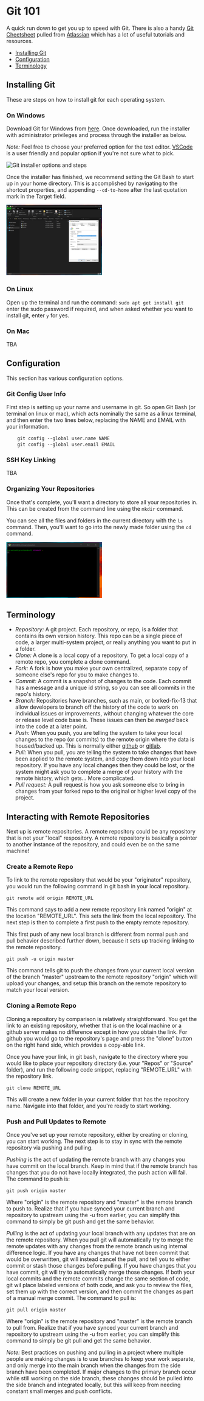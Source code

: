 # Git 101
A quick run down to get you up to speed with Git. There is also a handy [Git Cheetsheet](./media/Git-Cheatsheet.pdf) pulled from [Atlassian](https://www.atlassian.com/) which has a lot of useful tutorials and resources.

 - [Installing Git](#installing-git)
 - [Configuration](#configuration)
 - [Terminology](#terminology)

## Installing Git
These are steps on how to install git for each operating system.

### On Windows
Download Git for Windows from [here](https://git-scm.com/downloads). Once downloaded, run the installer with administrator privileges and process through the installer as below.

*Note:* Feel free to choose your preferred option for the text editor. [VSCode](https://code.visualstudio.com/) is a user friendly and popular option if you're not sure what to pick.

<img alt="Git installer options and steps" src="./media/installgit.gif" width="50%">

Once the installer has finished, we recommend setting the Git Bash to start up in your home directory. This is accomplished by navigating to the shortcut properties, and appending  ```--cd-to-home``` after the last quotation mark in the Target field.

<img alt="How to set git bash to default to the user home directory" src="./media/githome.png" width="50%">


### On Linux
Open up the terminal and run the command: ```sudo apt get install git``` enter the sudo password if required, and when asked whether you want to install git, enter ```y``` for yes.

### On Mac
TBA

## Configuration
This section has various configuration options.

### Git Config User Info
First step is setting up your name and username in git. So open Git Bash (or terminal on linux or mac), which acts nominally the same as a linux terminal, and then enter the two lines below, replacing the NAME and EMAIL with your information.

```
    git config --global user.name NAME
    git config --global user.email EMAIL
```

### SSH Key Linking
TBA

### Organizing Your Repositories
Once that's complete, you'll want a directory to store all your repositories in. This can be created from the command line using the ```mkdir``` command.

You can see all the files and folders in the current directory with the ```ls``` command. Then, you'll want to go into the newly made folder using the ```cd``` command.

<img alt="Setting up a folder for repositories." src="./media/gitrepodir.gif" width="50%">

## Terminology

 - *Repository:* A git project. Each repository, or repo, is a folder that contains its own version history. This repo can be a single piece of code, a larger multi-system project, or really anything you want to put in a folder.
 - *Clone:* A clone is a local copy of a repository. To get a local copy of a remote repo, you complete a clone command.
 - *Fork:* A fork is how you make your own centralized, separate copy of someone else's repo for you to make changes to.
 - *Commit:* A commit is a snapshot of changes to the code. Each commit has a message and a unique id string, so you can see all commits in the repo's history.
 - *Branch:* Repositories have branches, such as main, or borked-fix-13 that allow developers to branch off the history of the code to work on individual issues or improvements, without changing whatever the core or release level code base is. These issues can then be *merged* back into the code at a later point.
 - *Push:* When you push, you are telling the system to take your local changes to the repo (or commits) to the remote origin where the data is housed/backed up. This is normally either [github](https://github.com) or [gitlab](https://gitlab.com).
 - *Pull:* When you pull, you are telling the system to take changes that have been applied to the remote system, and copy them down into your local repository. If you have any local changes then they could be lost, or the system might ask you to complete a merge of your history with the remote history, which gets... More complicated.
 - *Pull request:* A pull request is how you ask someone else to bring in changes from your forked repo to the original or higher level copy of the project.

## Interacting with Remote Repositories
Next up is remote repositories. A remote repository could be any repository that is not your "local" respository. A remote repository is basically a pointer to another instance of the repository, and could even be on the same machine!

### Create a Remote Repo
To link to the remote repository that would be your "originator" repository, you would run the following command in git bash in your local repository.

```
git remote add origin REMOTE_URL
```

This command says to add a new remote repository link named "origin" at the location "REMOTE_URL". This sets the link from the local repository. The next step is then to complete a first push to the empty remote repository.

This first push of any new local branch is different from normal push and pull behavior described further down, because it sets up tracking linking to the remote repository.

```
git push -u origin master
```

This command tells git to push the changes from your current local version of the branch "master" upstream to the remote repository "origin" which will upload your changes, and setup this branch on the remote repository to match your local version.

### Cloning a Remote Repo
Cloning a repository by comparison is relatively straightforward. You get the link to an existing repository, whether that is on the local machine or a github server makes no difference except in how you obtain the link. For github you would go to the repository's page and press the "clone" button on the right hand side, which provides a copy-able link.

Once you have your link, in git bash, navigate to the directory where you would like to place your repository directory (i.e. your "Repos" or "Source" folder), and run the following code snippet, replacing "REMOTE_URL" with the repository link.

```
git clone REMOTE_URL
```

This will create a new folder in your current folder that has the repository name. Navigate into that folder, and you're ready to start working.

### Push and Pull Updates to Remote
Once you've set up your remote repository, either by creating or cloning, you can start working. The next step is to stay in sync with the remote repository via pushing and pulling.

*Pushing* is the act of updating the remote branch with any changes you have commit on the local branch. Keep in mind that if the remote branch has changes that you do not have locally integrated, the push action will fail. The command to push is:

```
git push origin master
```

Where "origin" is the remote repository and "master" is the remote branch to push to. Realize that if you have synced your current branch and repository to upstream using the -u from earlier, you can simplify this command to simply be git push and get the same behavior.

*Pulling* is the act of updating your local branch with any updates that are on the remote repository. When you pull git will automatically try to merge the remote updates with any changes from the remote branch using internal difference logic. If you have any changes that have not been commit that would be overwritten, git will instead cancel the pull, and tell you to either commit or stash those changes before pulling. If you have changes that you have commit, git will try to automatically merge those changes. If both your local commits and the remote commits change the same section of code, git wil place labeled versions of both code, and ask you to review the files, set them up with the correct version, and then commit the changes as part of a manual merge commit. The command to pull is:

```
git pull origin master
```

Where "origin" is the remote repository and "master" is the remote branch to pull from. Realize that if you have synced your current branch and repository to upstream using the -u from earlier, you can simplify this command to simply be git pull and get the same behavior.

*Note:* Best practices on pushing and pulling in a project where multiple people are making changes is to use branches to keep your work separate, and only merge into the main branch when the changes from the side branch have been completed. If major changes to the primary branch occur while still working on the side branch, these changes should be pulled into the side branch and integrated locally, but this will keep from needing constant small merges and push conflicts.


